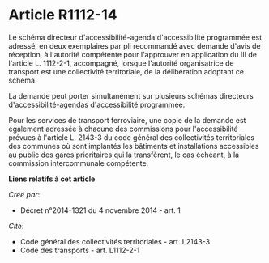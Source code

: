 # Article R1112-14

Le schéma directeur d'accessibilité-agenda d'accessibilité programmée est adressé, en deux exemplaires par pli recommandé
avec demande d'avis de réception, à l'autorité compétente pour l'approuver en application du III de l'article L. 1112-2-1,
accompagné, lorsque l'autorité organisatrice de transport est une collectivité territoriale, de la délibération adoptant ce
schéma. 

La demande peut porter simultanément sur plusieurs schémas directeurs d'accessibilité-agendas d'accessibilité programmée. 

Pour les services de transport ferroviaire, une copie de la demande est également adressée à chacune des commissions pour
l'accessibilité prévues à l'article L. 2143-3 du code général des collectivités territoriales des communes où sont implantés
les bâtiments et installations accessibles au public des gares prioritaires qui la transfèrent, le cas échéant, à la
commission intercommunale compétente.

**Liens relatifs à cet article**

_Créé par_:

  - Décret n°2014-1321 du 4 novembre 2014 - art. 1

_Cite_:

  - Code général des collectivités territoriales - art. L2143-3
  - Code des transports - art. L1112-2-1
